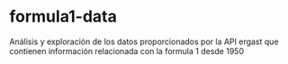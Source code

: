 # formula1-data
Análisis  y exploración de los datos proporcionados por la API ergast que contienen información relacionada con la formula 1 desde 1950
